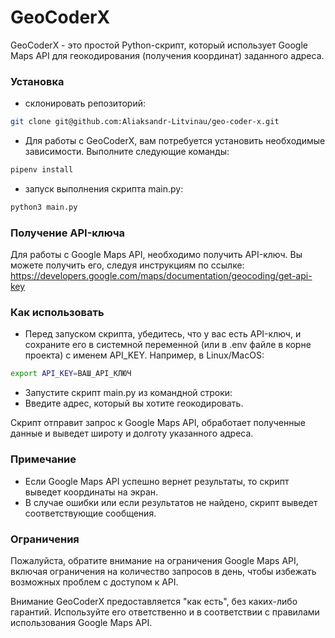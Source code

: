 # GeoCoderX
GeoCoderX - это простой Python-скрипт, который использует Google Maps API для геокодирования (получения координат) заданного адреса.

### Установка
- склонировать репозиторий:
``` bash
git clone git@github.com:Aliaksandr-Litvinau/geo-coder-x.git
```
- Для работы с GeoCoderX, вам потребуется установить необходимые зависимости. Выполните следующие команды:
``` bash
pipenv install
```
- запуск выполнения скрипта main.py:
``` bash
python3 main.py
```

### Получение API-ключа
Для работы с Google Maps API, необходимо получить API-ключ. Вы можете получить его, следуя инструкциям по ссылке: https://developers.google.com/maps/documentation/geocoding/get-api-key

### Как использовать
- Перед запуском скрипта, убедитесь, что у вас есть API-ключ, и сохраните его в системной переменной (или в .env файле в корне проекта) с именем API_KEY. Например, в Linux/MacOS:
``` bash
export API_KEY=ВАШ_API_КЛЮЧ
```
- Запустите скрипт main.py из командной строки:
- Введите адрес, который вы хотите геокодировать.

Скрипт отправит запрос к Google Maps API, обработает полученные данные и выведет широту и долготу указанного адреса.

### Примечание
- Если Google Maps API успешно вернет результаты, то скрипт выведет координаты на экран.
- В случае ошибки или если результатов не найдено, скрипт выведет соответствующие сообщения.

### Ограничения
Пожалуйста, обратите внимание на ограничения Google Maps API, включая ограничения на количество запросов в день, чтобы избежать возможных проблем с доступом к API.

Внимание
GeoCoderX предоставляется "как есть", без каких-либо гарантий. Используйте его ответственно и в соответствии с правилами использования Google Maps API.